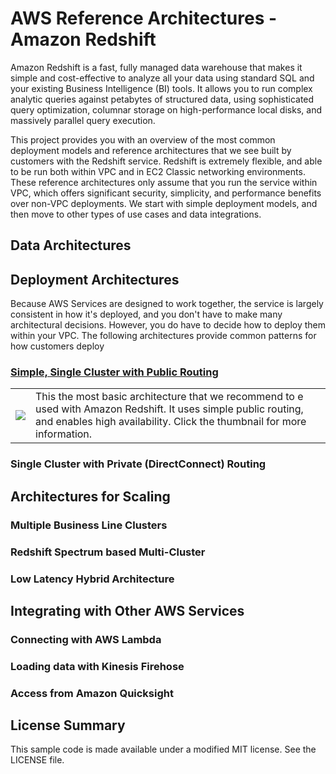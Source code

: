 # AWS Reference Architectures - Amazon Redshift

Amazon Redshift is a fast, fully managed data warehouse that makes it simple and cost-effective to analyze all your data using standard SQL and your existing Business Intelligence (BI) tools. It allows you to run complex analytic queries against petabytes of structured data, using sophisticated query optimization, columnar storage on high-performance local disks, and massively parallel query execution.

This project provides you with an overview of the most common deployment models and reference architectures that we see built by customers with the Redshift service. Redshift is extremely flexible, and able to be run both within VPC and in EC2 Classic networking environments. These reference architectures only assume that you run the service within VPC, which offers significant security, simplicity, and performance benefits over non-VPC deployments. We start with simple deployment models, and then move to other types of use cases and data integrations.

## Data Architectures

## Deployment Architectures

Because AWS Services are designed to work together, the service is largely consistent in how it's deployed, and you don't have to make many architectural decisions. However, you do have to decide how to deploy them within your VPC. The following architectures provide common patterns for how customers deploy 

### [Simple, Single Cluster with Public Routing](public-routing)

<table><tr><td><a href="https://github.com/aws-samples/aws-dbs-refarch-redshift/tree/master/public-routing"><img src="https://github.com/aws-samples/aws-dbs-refarch-redshift/master/public-routing/thumbnail.png"/></a></td><td>
This the most basic architecture that we recommend to e used with Amazon Redshift. It uses simple public routing, and enables high availability. Click the thumbnail for more information.
</td></tr></table>

### Single Cluster with Private (DirectConnect) Routing

## Architectures for Scaling

### Multiple Business Line Clusters

### Redshift Spectrum based Multi-Cluster

### Low Latency Hybrid Architecture

## Integrating with Other AWS Services

### Connecting with AWS Lambda

### Loading data with Kinesis Firehose

### Access from Amazon Quicksight

## License Summary

This sample code is made available under a modified MIT license. See the LICENSE file.
